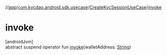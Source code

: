 //[app](../../../index.md)/[com.kycdao.android.sdk.usecase](../index.md)/[CreateKycSessionUseCase](index.md)/[invoke](invoke.md)

# invoke

[androidJvm]\
abstract suspend operator fun [invoke](invoke.md)(walletAddress: [String](https://kotlinlang.org/api/latest/jvm/stdlib/kotlin/-string/index.html))
